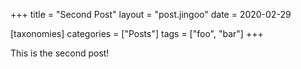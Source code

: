 +++
title = "Second Post"
layout = "post.jingoo"
date = 2020-02-29

[taxonomies]
categories = ["Posts"]
tags = ["foo", "bar"]
+++

This is the second post!

